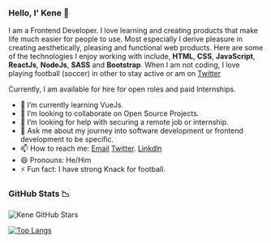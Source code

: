 ### Hello, I' Kene 👋

I am a Frontend Developer. I love learning and creating products that make life much easier for people to use. Most especially I derive pleasure in creating aesthetically, pleasing and functional web products.
Here are some of the technologies I enjoy working with include, **HTML**, **CSS**, **JavaScript**, **ReactJs**, **NodeJs**, **SASS** and **Bootstrap**.
When I am not coding, I love playing football (soccer) in other to stay active or am on [Twitter](https://twitter.com/RealKeneNwobodo)

Currently, I am available for hire for open roles and paid Internships.


- 🌱 I’m currently learning VueJs.
- 👯 I’m looking to collaborate on Open Source Projects.
- 🤔 I’m looking for help with securing a remote job or internship.
- 💬 Ask me about my journey into software development or frontend development to be specific.
- 📫 How to reach me: [Email](mailto:nwobodokenechukwu2@gmail.com?subject=) [Twitter](https://twitter.com/RealKeneNwobodo). [Linkdln](https://www.linkedin.com/in/kenechukwu-nwobodo-8a30171a2)
- 😄 Pronouns: He/Him
- ⚡ Fun fact: I have strong Knack for football.


### GitHub Stats :chart_with_downwards_trend:

![Kene GitHub Stars](https://github-readme-stats.vercel.app/api?username=keneNwobodo&count_private=true&show_icons=true&theme=gruvbox&hide=stars,issues&api/pin?username=keneNwobodo&repo=github-readme-stats)

[![Top Langs](https://github-readme-stats.vercel.app/api/top-langs/?username=keneNwobodo&layout=compact&langs_count=10&theme=cobalt)](https://github.com/keneNwobodo/github-readme-stats)

